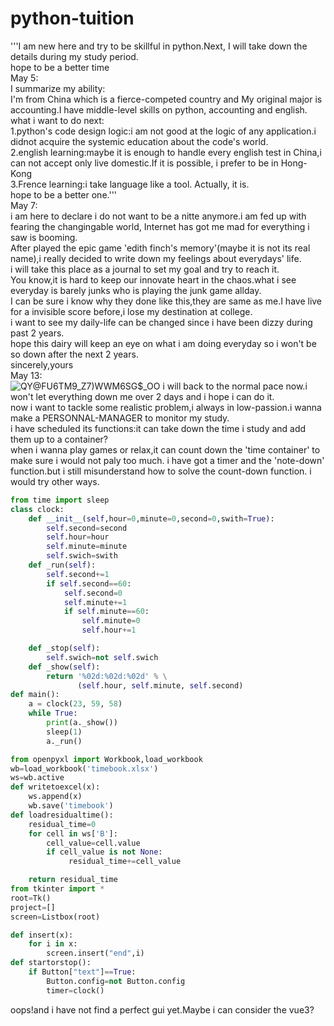 # python-tuition
'''I am new here and try to be skillful in python.Next, I will take down the details during my study period.  
hope to be a better time  
May 5:  
I summarize my ability:  
I'm from China which is a fierce-competed country and My original major is accounting.I have middle-level skills on python, accounting and english.  
what i want to do next:  
1.python's code design logic:i am not good at the logic of any application.i didnot acquire the systemic education about the code's world.  
2.english learning:maybe it is enough to handle every english test in China,i can not accept only live domestic.If it is possible, i prefer to be in Hong-Kong   
3.Frence learning:i take language like a tool. Actually, it is.  
hope to be a better one.'''  
May 7:  
i am here to declare i do not want to be a nitte anymore.i am fed up with fearing the changingable world, Internet has got me mad for everything i saw is booming.  
After played the epic game 'edith finch's memory'(maybe it is not its real name),i really decided to write down my feelings about everydays' life.  
i will take this place as a journal to set my goal and try to reach it.  
You know,it is hard to keep our innovate heart in the chaos.what i see everyday is barely junks who is playing the junk game allday.  
I can be sure i know why they done like this,they are same as me.I have live for a invisible score before,i lose my destination at college.  
i want to see my daily-life can be changed since i have been dizzy during past 2 years.  
hope this dairy will keep an eye on what i am doing everyday so i won't be so down after the next 2 years.  
sincerely,yours  
May 13:  
![QY@FU6TM9_Z7)WWM6SG$_OO](https://github.com/Pekofirst/python-tuirial/assets/168003043/452a3bbd-9f14-469a-96f8-8c7567e93eb3)
i will back to the normal pace now.i won't let everything down me over 2 days and i hope i can do it.  
now i want to tackle some realistic problem,i always in low-passion.i wanna make a PERSONNAL-MANAGER to monitor my study.  
i have scheduled its functions:it can take down the time i study and add them up to a container?  
when i wanna play games or relax,it can count down the 'time container' to make sure i would not paly too much.
i have got a timer and the 'note-down' function.but i still misunderstand how to solve the count-down function.
i would try other ways.
````python
from time import sleep
class clock:
    def __init__(self,hour=0,minute=0,second=0,swith=True):
        self.second=second
        self.hour=hour
        self.minute=minute
        self.swich=swith
    def _run(self):
        self.second+=1
        if self.second==60:
            self.second=0
            self.minute+=1
            if self.minute==60:
                self.minute=0
                self.hour+=1

    def _stop(self):
        self.swich=not self.swich
    def _show(self):
        return '%02d:%02d:%02d' % \
               (self.hour, self.minute, self.second)
def main():
    a = clock(23, 59, 58)
    while True:
        print(a._show())
        sleep(1)
        a._run()

from openpyxl import Workbook,load_workbook
wb=load_workbook('timebook.xlsx')
ws=wb.active
def writetoexcel(x):
    ws.append(x)
    wb.save('timebook')
def loadresidualtime():
    residual_time=0
    for cell in ws['B']:
        cell_value=cell.value
        if cell_value is not None:
             residual_time+=cell_value

    return residual_time
from tkinter import *
root=Tk()
project=[]
screen=Listbox(root)

def insert(x):
    for i in x:
        screen.insert("end",i)
def startorstop():
    if Button["text"]==True:
        Button.config=not Button.config
        timer=clock()
````
oops!and i have not find a perfect gui yet.Maybe i can consider the vue3?

